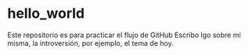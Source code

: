# hello_world
Este repositorio es para practicar el flujo de GitHub
Escribo lgo sobre mí misma, la introversión, por ejemplo, el tema de hoy.
